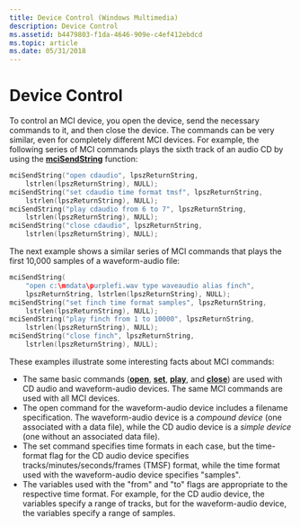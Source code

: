 ```yaml
---
title: Device Control (Windows Multimedia)
description: Device Control
ms.assetid: b4479803-f1da-4646-909e-c4ef412ebdcd
ms.topic: article
ms.date: 05/31/2018
---
```


# Device Control

To control an MCI device, you open the device, send the necessary commands to it, and then close the device. The commands can be very similar, even for completely different MCI devices. For example, the following series of MCI commands plays the sixth track of an audio CD by using the [**mciSendString**](https://msdn.microsoft.com/library/Dd757161(v=VS.85).aspx) function:


```C++
mciSendString("open cdaudio", lpszReturnString,
    lstrlen(lpszReturnString), NULL);
mciSendString("set cdaudio time format tmsf", lpszReturnString, 
    lstrlen(lpszReturnString), NULL);
mciSendString("play cdaudio from 6 to 7", lpszReturnString, 
    lstrlen(lpszReturnString), NULL);
mciSendString("close cdaudio", lpszReturnString, 
    lstrlen(lpszReturnString), NULL);
```



The next example shows a similar series of MCI commands that plays the first 10,000 samples of a waveform-audio file:


```C++
mciSendString(
    "open c:\mmdata\purplefi.wav type waveaudio alias finch", 
    lpszReturnString, lstrlen(lpszReturnString), NULL);
mciSendString("set finch time format samples", lpszReturnString, 
    lstrlen(lpszReturnString), NULL);
mciSendString("play finch from 1 to 10000", lpszReturnString, 
    lstrlen(lpszReturnString), NULL);
mciSendString("close finch", lpszReturnString, 
    lstrlen(lpszReturnString), NULL);
```



These examples illustrate some interesting facts about MCI commands:

-   The same basic commands ([**open**](open.md), [**set**](set.md), [**play**](play.md), and [**close**](close.md)) are used with CD audio and waveform-audio devices. The same MCI commands are used with all MCI devices.
-   The open command for the waveform-audio device includes a filename specification. The waveform-audio device is a *compound device* (one associated with a data file), while the CD audio device is a *simple device* (one without an associated data file).
-   The set command specifies time formats in each case, but the time-format flag for the CD audio device specifies tracks/minutes/seconds/frames (TMSF) format, while the time format used with the waveform-audio device specifies "samples".
-   The variables used with the "from" and "to" flags are appropriate to the respective time format. For example, for the CD audio device, the variables specify a range of tracks, but for the waveform-audio device, the variables specify a range of samples.

 

 




